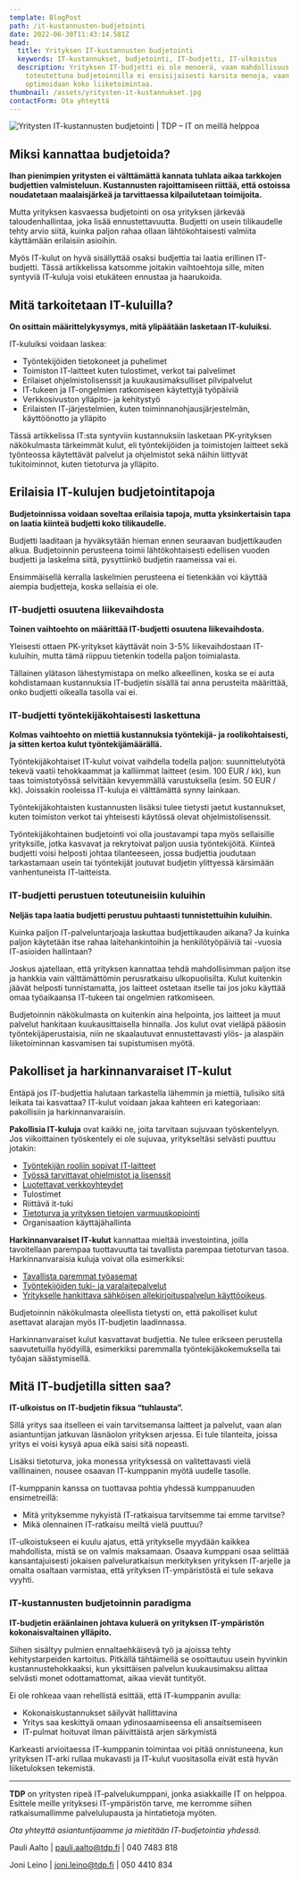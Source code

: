 ```yaml
---
template: BlogPost
path: /it-kustannusten-budjetointi
date: 2022-06-30T11:43:14.581Z
head:
  title: Yrityksen IT-kustannusten budjetointi
  keywords: IT-kustannukset, budjetointi, IT-budjetti, IT-ulkoistus
  description: Yrityksen IT-budjetti ei ole menoerä, vaan mahdollisuus. Oikein
    toteutettuna budjetoinnilla ei ensisijaisesti karsita menoja, vaan
    optimoidaan koko liiketoimintaa.
thumbnail: /assets/yritysten-it-kustannukset.jpg
contactForm: Ota yhteyttä
---
```

![Yritysten IT-kustannusten budjetointi | TDP –  IT on meillä helppoa](/assets/yritysten-it-kustannukset.jpg)

## Miksi kannattaa budjetoida?

**Ihan pienimpien yritysten ei välttämättä kannata tuhlata aikaa tarkkojen budjettien valmisteluun. Kustannusten rajoittamiseen riittää, että ostoissa noudatetaan maalaisjärkeä ja tarvittaessa kilpailutetaan toimijoita.**

Mutta yrityksen kasvaessa budjetointi on osa yrityksen järkevää taloudenhallintaa, joka lisää ennustettavuutta. Budjetti on usein tilikaudelle tehty arvio siitä, kuinka paljon rahaa ollaan lähtökohtaisesti valmiita käyttämään erilaisiin asioihin.

Myös IT-kulut on hyvä sisällyttää osaksi budjettia tai laatia erillinen IT-budjetti. Tässä artikkelissa katsomme joitakin vaihtoehtoja sille, miten syntyviä IT-kuluja voisi etukäteen ennustaa ja haarukoida.

## Mitä tarkoitetaan IT-kuluilla?

**On osittain määrittelykysymys, mitä ylipäätään lasketaan IT-kuluiksi.** 

IT-kuluiksi voidaan laskea:

* Työntekijöiden tietokoneet ja puhelimet
* Toimiston IT-laitteet kuten tulostimet, verkot tai palvelimet
* Erilaiset ohjelmistolisenssit ja kuukausimaksulliset pilvipalvelut
* IT-tukeen ja IT-ongelmien ratkomiseen käytettyjä työpäiviä
* Verkkosivuston ylläpito- ja kehitystyö
* Erilaisten IT-järjestelmien, kuten toiminnanohjausjärjestelmän, käyttöönotto ja ylläpito

Tässä artikkelissa IT:sta syntyviin kustannuksiin lasketaan PK-yrityksen näkökulmasta tärkeimmät kulut, eli työntekijöiden ja toimistojen laitteet sekä työnteossa käytettävät palvelut ja ohjelmistot sekä näihin liittyvät tukitoiminnot, kuten tietoturva ja ylläpito. 

## Erilaisia IT-kulujen budjetointitapoja

**Budjetoinnissa voidaan soveltaa erilaisia tapoja, mutta yksinkertaisin tapa on laatia kiinteä budjetti koko tilikaudelle.** 

Budjetti laaditaan ja hyväksytään hieman ennen seuraavan budjettikauden alkua. Budjetoinnin perusteena toimii lähtökohtaisesti edellisen vuoden budjetti ja laskelma siitä, pysyttiinkö budjetin raameissa vai ei. 

Ensimmäisellä kerralla laskelmien perusteena ei tietenkään voi käyttää aiempia budjetteja, koska sellaisia ei ole. 

### IT-budjetti osuutena liikevaihdosta

**Toinen vaihtoehto on määrittää IT-budjetti osuutena liikevaihdosta.** 

Yleisesti ottaen PK-yritykset käyttävät noin 3-5% liikevaihdostaan IT-kuluihin, mutta tämä riippuu tietenkin todella paljon toimialasta.

Tällainen ylätason lähestymistapa on melko alkeellinen, koska se ei auta kohdistamaan kustannuksia IT-budjetin sisällä tai anna perusteita määrittää, onko budjetti oikealla tasolla vai ei.

### IT-budjetti työntekijäkohtaisesti laskettuna

**Kolmas vaihtoehto on miettiä kustannuksia työntekijä- ja roolikohtaisesti, ja sitten kertoa kulut työntekijämäärällä.** 

Työntekijäkohtaiset IT-kulut voivat vaihdella todella paljon: suunnittelutyötä tekevä vaatii tehokkaammat ja kalliimmat laitteet (esim. 100 EUR / kk), kun taas toimistotyössä selvitään kevyemmällä varustuksella (esim. 50 EUR / kk). Joissakin rooleissa IT-kuluja ei välttämättä synny lainkaan. 

Työntekijäkohtaisten kustannusten lisäksi tulee tietysti jaetut kustannukset, kuten toimiston verkot tai yhteisesti käytössä olevat ohjelmistolisenssit.

Työntekijäkohtainen budjetointi voi olla joustavampi tapa myös sellaisille yrityksille, jotka kasvavat ja rekrytoivat paljon uusia työntekijöitä. Kiinteä budjetti voisi helposti johtaa tilanteeseen, jossa budjettia joudutaan tarkastamaan usein tai työntekijät joutuvat budjetin ylittyessä kärsimään vanhentuneista IT-laitteista.

### IT-budjetti perustuen toteutuneisiin kuluihin

**Neljäs tapa laatia budjetti perustuu puhtaasti tunnistettuihin kuluihin.** 

Kuinka paljon IT-palveluntarjoaja laskuttaa budjettikauden aikana? Ja kuinka paljon käytetään itse rahaa laitehankintoihin ja henkilötyöpäiviä tai -vuosia IT-asioiden hallintaan?

Joskus ajatellaan, että yrityksen kannattaa tehdä mahdollisimman paljon itse ja hankkia vain välttämättömin perusratkaisu ulkopuolisilta. Kulut kuitenkin jäävät helposti tunnistamatta, jos laitteet ostetaan itselle tai jos joku käyttää omaa työaikaansa IT-tukeen tai ongelmien ratkomiseen.

Budjetoinnin näkökulmasta on kuitenkin aina helpointa, jos laitteet ja muut palvelut hankitaan kuukausittaisella hinnalla. Jos kulut ovat vieläpä pääosin työntekijäperustaisia, niin ne skaalautuvat ennustettavasti ylös- ja alaspäin liiketoiminnan kasvamisen tai supistumisen myötä.

## Pakolliset ja harkinnanvaraiset IT-kulut

Entäpä jos IT-budjettia halutaan tarkastella lähemmin ja miettiä, tulisiko sitä leikata tai kasvattaa? IT-kulut voidaan jakaa kahteen eri kategoriaan: pakollisiin ja harkinnanvaraisiin.

**Pakollisia IT-kuluja** ovat kaikki ne, joita tarvitaan sujuvaan työskentelyyn. Jos viikoittainen työskentely ei ole sujuvaa, yritykseltäsi selvästi puuttuu jotakin:

* [Työntekijän rooliin sopivat IT-laitteet](https://www.tdp.fi/tietokone-leasing)
* [Työssä tarvittavat ohjelmistot ja lisenssit](https://www.tdp.fi/ohjelmistot)
* [Luotettavat verkkoyhteydet](https://www.tdp.fi/it-laitteet/verkot)
* Tulostimet 
* Riittävä it-tuki
* [Tietoturva ja yrityksen tietojen varmuuskopiointi](https://www.tdp.fi/it-palvelut/varmuuskopiointi)
* Organisaation käyttäjähallinta

**Harkinnanvaraiset IT-kulut** kannattaa mieltää investointina, joilla tavoitellaan parempaa tuottavuutta tai tavallista parempaa tietoturvan tasoa. Harkinnanvaraisia kuluja voivat olla esimerkiksi:

* [Tavallista paremmat työasemat](https://www.tdp.fi/leasing-paketit/tehokone)
* [Työntekijöiden tuki- ja varalaitepalvelut](https://www.tdp.fi/it-palvelut/tuki-ja-huolto)
* [Yritykselle hankittava sähköisen allekirjoituspalvelun käyttöoikeus](https://www.tdp.fi/ohjelmistot/assently). 

Budjetoinnin näkökulmasta oleellista tietysti on, että pakolliset kulut asettavat alarajan myös IT-budjetin laadinnassa. 

Harkinnanvaraiset kulut kasvattavat budjettia. Ne tulee erikseen perustella saavutetuilla hyödyillä, esimerkiksi paremmalla työntekijäkokemuksella tai työajan säästymisellä.

## Mitä IT-budjetilla sitten saa?

**IT-ulkoistus on IT-budjetin fiksua “tuhlausta”.** 

Sillä yritys saa itselleen ei vain tarvitsemansa laitteet ja palvelut, vaan alan asiantuntijan jatkuvan läsnäolon yrityksen arjessa. Ei tule tilanteita, joissa yritys ei voisi kysyä apua eikä saisi sitä nopeasti.

Lisäksi tietoturva, joka monessa yrityksessä on valitettavasti vielä vaillinainen, nousee osaavan IT-kumppanin myötä uudelle tasolle. 

IT-kumppanin kanssa on tuottavaa pohtia yhdessä kumppanuuden ensimetreillä:

* Mitä yrityksemme nykyistä IT-ratkaisua tarvitsemme tai emme tarvitse?
* Mikä olennainen IT-ratkaisu meiltä vielä puuttuu? 

IT-ulkoistukseen ei kuulu ajatus, että yritykselle myydään kaikkea mahdollista, mistä se on valmis maksamaan. Osaava kumppani osaa selittää kansantajuisesti jokaisen palveluratkaisun merkityksen yrityksen IT-arjelle ja omalta osaltaan varmistaa, että yrityksen IT-ympäristöstä ei tule sekava vyyhti.

### IT-kustannusten budjetoinnin paradigma

**IT-budjetin eräänlainen johtava kuluerä on yrityksen IT-ympäristön kokonaisvaltainen ylläpito.** 

Siihen sisältyy pulmien ennaltaehkäisevä työ ja ajoissa tehty kehitystarpeiden kartoitus. Pitkällä tähtäimellä se osoittautuu usein hyvinkin kustannustehokkaaksi, kun yksittäisen palvelun kuukausimaksu alittaa selvästi monet odottamattomat, aikaa vievät tuntityöt. 

Ei ole rohkeaa vaan rehellistä esittää, että IT-kumppanin avulla:

* Kokonaiskustannukset säilyvät hallittavina
* Yritys saa keskittyä omaan ydinosaamiseensa eli ansaitsemiseen
* IT-pulmat hoituvat ilman päivittäistä arjen särkymistä

Karkeasti arvioitaessa IT-kumppanin toimintaa voi pitää onnistuneena, kun yrityksen IT-arki rullaa mukavasti ja IT-kulut vuositasolla eivät estä hyvän liiketuloksen tekemistä.

- - -

**TDP** on yritysten ripeä IT-palvelukumppani, jonka asiakkaille IT on helppoa. Esittele meille yrityksesi IT-ympäristön tarve, me kerromme siihen ratkaisumallimme palvelulupausta ja hintatietoja myöten.

*Ota yhteyttä asiantuntijaamme ja mietitään IT-budjetointia yhdessä.*

Pauli Aalto | pauli.aalto@tdp.fi | 040 7483 818

Joni Leino | joni.leino@tdp.fi | 050 4410 834